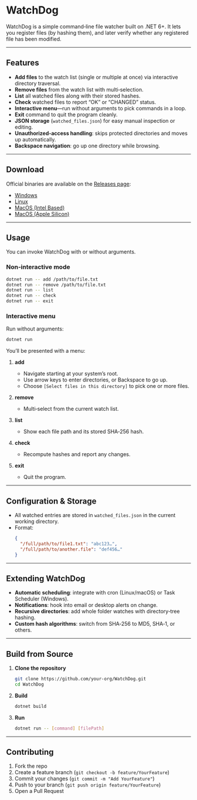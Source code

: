 # WatchDog

WatchDog is a simple command‑line file watcher built on .NET 6+. It lets you register files (by hashing them), and later verify whether any registered file has been modified.

---

## Features

- **Add files** to the watch list (single or multiple at once) via interactive directory traversal.
- **Remove files** from the watch list with multi‑selection.
- **List** all watched files along with their stored hashes.
- **Check** watched files to report “OK” or “CHANGED” status.
- **Interactive menu**—run without arguments to pick commands in a loop.
- **Exit** command to quit the program cleanly.
- **JSON storage** (`watched_files.json`) for easy manual inspection or editing.
- **Unauthorized‑access handling**: skips protected directories and moves up automatically.
- **Backspace navigation**: go up one directory while browsing.

---

## Download

Official binaries are available on the [Releases page](https://github.com/Jimmy-Tollett/WatchDog/releases/latest):
- [Windows](https://github.com/Jimmy-Tollett/WatchDog/releases/download/v1.0.0/WatchDog-win-x64.zip)
- [Linux](https://github.com/Jimmy-Tollett/WatchDog/releases/download/v1.0.0/WatchDog-linux-x64.zip)
- [MacOS (Intel Based)](https://github.com/Jimmy-Tollett/WatchDog/releases/download/v1.0.0/WatchDog-osx-x64.zip)
- [MacOS (Apple Silicon)](https://github.com/Jimmy-Tollett/WatchDog/releases/download/v1.0.0/WatchDog-osx-arm64.zip)

---

## Usage

You can invoke WatchDog with or without arguments.

### Non‑interactive mode

```bash
dotnet run -- add /path/to/file.txt
dotnet run -- remove /path/to/file.txt
dotnet run -- list
dotnet run -- check
dotnet run -- exit
```

### Interactive menu

Run without arguments:

```bash
dotnet run
```

You’ll be presented with a menu:

1. **add**  
   - Navigate starting at your system’s root.
   - Use arrow keys to enter directories, or Backspace to go up.
   - Choose `[Select files in this directory]` to pick one or more files.

2. **remove**  
   - Multi‑select from the current watch list.

3. **list**  
   - Show each file path and its stored SHA‑256 hash.

4. **check**  
   - Recompute hashes and report any changes.

5. **exit**  
   - Quit the program.

---

## Configuration & Storage

- All watched entries are stored in `watched_files.json` in the current working directory.
- Format:  
  ```json
  {
    "/full/path/to/file1.txt": "abc123…",
    "/full/path/to/another.file": "def456…"
  }
  ```

---

## Extending WatchDog

- **Automatic scheduling**: integrate with cron (Linux/macOS) or Task Scheduler (Windows).
- **Notifications**: hook into email or desktop alerts on change.
- **Recursive directories**: add whole folder watches with directory‑tree hashing.
- **Custom hash algorithms**: switch from SHA‑256 to MD5, SHA‑1, or others.

---

## Build from Source

1. **Clone the repository**  
   ```bash
   git clone https://github.com/your‑org/WatchDog.git
   cd WatchDog
   ```

2. **Build**  
   ```bash
   dotnet build
   ```

3. **Run**  
   ```bash
   dotnet run -- [command] [filePath]
   ```

---

## Contributing

1. Fork the repo  
2. Create a feature branch (`git checkout -b feature/YourFeature`)  
3. Commit your changes (`git commit -m "Add YourFeature"`)  
4. Push to your branch (`git push origin feature/YourFeature`)  
5. Open a Pull Request


